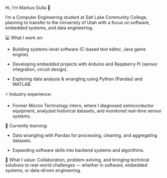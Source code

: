 Hi, I’m Markus Gulla 👋

I’m a Computer Engineering student at Salt Lake Community College, planning to transfer to the University of Utah with a focus on software, embedded systems, and data engineering.

💻 What I work on:

- Building systems-level software (C-based text editor, Java game engine).

- Developing embedded projects with Arduino and Raspberry Pi (sensor integration, circuit design).

- Exploring data analysis & wrangling using Python (Pandas) and MATLAB.

⚡ Industry experience:

- Former Micron Technology intern, where I diagnosed semiconductor equipment, analyzed historical datasets, and monitored real-time sensor systems.

🌱 Currently learning:

- Data wrangling with Pandas for processing, cleaning, and aggregating datasets.

- Expanding software skills into backend systems and algorithms.

🤝 What I value:
Collaboration, problem-solving, and bringing technical solutions to real-world challenges — whether in software, embedded systems, or data-driven engineering.

